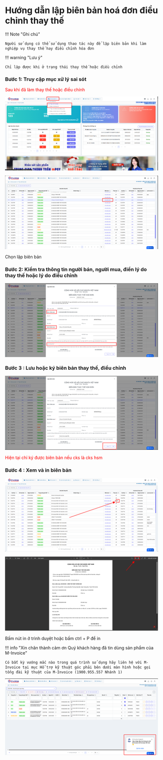 # **Hướng dẫn lập biên bản hoá đơn điều chỉnh thay thế**

!!! Note "Ghi chú"

    Người sử dụng có thể sử dụng thao tác này để lập biên bản khi làm nghiệp vụ thay thế hay điều chỉnh hóa đơn

!!! warning "Lưu ý"

    Chỉ lập được khi ở trạng thái thay thế hoặc điều chỉnh

### **Bước 1: Truy cập mục xử lý sai sót**

<span style="color:red;">Sau khi đã làm thay thế hoặc điều chỉnh</span>

![Hình 0](../assets/images/invoice2/2.0_bienban_0.png)

![Hình 1](../assets/images/invoice2/2.0_bienban_1.png)

Chọn lập biên bản

### **Bước 2: Kiểm tra thông tin người bán, người mua, điền lý do thay thế hoặc lý do điều chỉnh**

![Hình 2](../assets/images/invoice2/2.0_bienban_2.png)

### **Bước 3 : Lưu hoặc ký biên bản thay thế, điều chỉnh**

![Hình 3](../assets/images/invoice2/2.0_bienban_3.png)

<span style="color:red;">Hiện tại chỉ ký được biên bản nếu cks là cks hsm</span>

### **Bước 4 : Xem và in biên bản**

![Hình 4](../assets/images/invoice2/2.0_bienban_4.png)

![Hình 5](../assets/images/invoice2/2.0_bienban_5.png)

Bấm nút in ở trình duyệt hoặc bấm ctrl + P để in

!!! info "Xin chân thành cảm ơn Quý khách hàng đã tin dùng sản phẩm của M-Invoice"

    Có bất kỳ vướng mắc nào trong quá trình sử dụng hãy liên hệ với M-Invoice tại mục Hỗ trợ kỹ thuật góc phải bên dưới màn hình hoặc gọi tổng đài kỹ thuật của M-Invoice (1900.955.557 Nhánh 1)

![Hình 7](../assets/images/invoice2/hotro.png)

